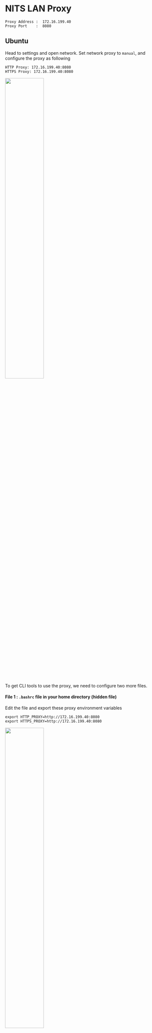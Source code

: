 # NITS LAN Proxy
```
Proxy Address :  172.16.199.40
Proxy Port    :  8080
```

## Ubuntu

Head to settings and open network.
Set network proxy to `manual`, and configure the proxy as following
```
HTTP Proxy: 172.16.199.40:8080
HTTPS Proxy: 172.16.199.40:8080
```

<img width="50%" src="https://user-images.githubusercontent.com/23384886/161261232-607e482f-9e9d-43e7-9470-8cd7c7acf28f.png"/>


To get CLI tools to use the proxy, we need to configure two more files.

#### File 1 : `.bashrc` file in your home directory (hidden file)

Edit the file and export these proxy environment variables
```
export HTTP_PROXY=http://172.16.199.40:8080
export HTTPS_PROXY=http://172.16.199.40:8080
 ```
 
 <img width="50%" src="https://user-images.githubusercontent.com/23384886/161261536-725a9678-9f02-4eb7-966d-c1ea96c4e87f.png"/>

#### File 2 : `/etc/apt/apt.conf` 

If the file doesn't exist, create it and add these two lines in the apt.conf file:
```
Acquire::http::proxy "http://172.16.199.40:8080/"
Acquire::https::proxy "http://172.16.199.40:8080/"
```
*Note: Don't confuse `apt.conf.d` with `apt.conf`*

## Router
Add the network gateway IP in ignore list.
